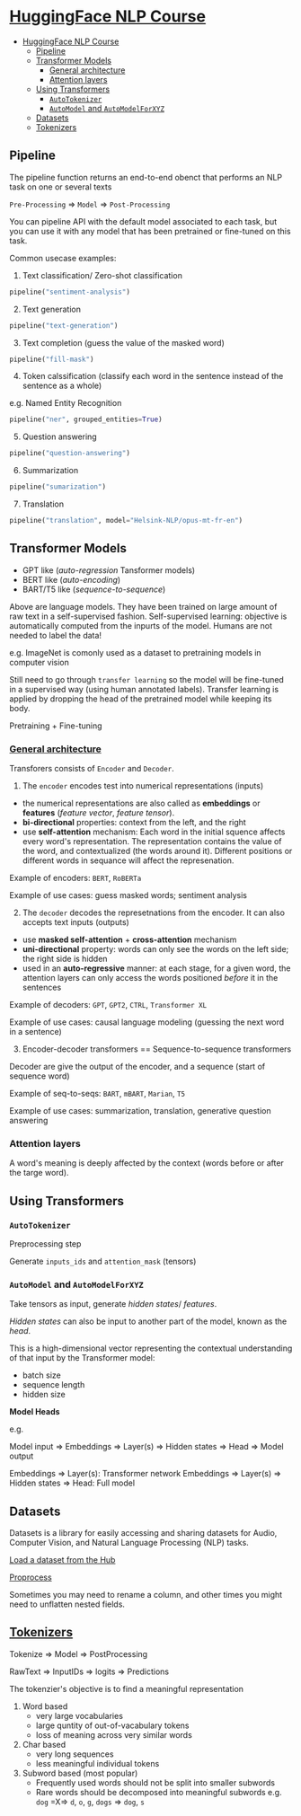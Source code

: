 # [HuggingFace NLP Course](https://huggingface.co/learn/nlp-course/chapter1/1)

- [HuggingFace NLP Course](#huggingface-nlp-course)
  - [Pipeline](#pipeline)
  - [Transformer Models](#transformer-models)
    - [General architecture](#general-architecture)
    - [Attention layers](#attention-layers)
  - [Using Transformers](#using-transformers)
    - [`AutoTokenizer`](#autotokenizer)
    - [`AutoModel` and `AutoModelForXYZ`](#automodel-and-automodelforxyz)
  - [Datasets](#datasets)
  - [Tokenizers](#tokenizers)

## Pipeline

The pipeline function returns an end-to-end obenct that performs an NLP task on one or several texts

`Pre-Processing` => `Model` => `Post-Processing`

You can pipeline API with the default model associated to each task, but you can use it with any model that has been pretrained or fine-tuned on this task.

Common usecase examples:

1. Text classification/ Zero-shot classification

```python
pipeline("sentiment-analysis")
```

2. Text generation

```python
pipeline("text-generation")
```

3. Text completion (guess the value of the masked word)

```python
pipeline("fill-mask")
```

4. Token calssification (classify each word in the sentence instead of the sentence as a whole)

e.g. Named Entity Recognition

```python
pipeline("ner", grouped_entities=True)
```

5. Question answering

```python
pipeline("question-answering")
```

6. Summarization

```python
pipeline("sumarization")
```

7. Translation

```python
pipeline("translation", model="Helsink-NLP/opus-mt-fr-en")
```

## Transformer Models

- GPT like (*auto-regression* Tansformer models)
- BERT like (*auto-encoding*)
- BART/T5 like (*sequence-to-sequence*)

Above are language models. They have been trained on large amount of raw text in a self-supervised fashion. Self-supervised learning: objective is automatically computed from the inpurts of the model. Humans are not needed to label the data!

e.g. ImageNet is comonly used as a dataset to pretraining models in computer vision

Still need to go through `transfer learning` so the model will be fine-tuned in a supervised way (using human annotated labels). Transfer learning is applied by dropping the head of the pretrained model while keeping its body. 

Pretraining + Fine-tuning

### [General architecture](https://youtu.be/H39Z_720T5s)

Transforers consists of `Encoder` and `Decoder`.

1. The `encoder` encodes test into numerical representations (inputs)

- the numerical representations are also called as **embeddings** or **features** (*feature vector*, *feature tensor*).  
- **bi-directional** properties: context from the left, and the right
- use **self-attention** mechanism: Each word in the initial squence affects every word's representation. The representation contains the value of the word, and contextualized (the words around it). Different positions or different words in sequance will affect the represenation. 

Example of encoders: `BERT`, `RoBERTa`

Example of use cases: guess masked words; sentiment analysis

2. The `decoder` decodes the represetnations from the encoder. It can also accepts text inputs (outputs)

- use **masked self-attention** + **cross-attention** mechanism
- **uni-directional** property: words can only see the words on the left side; the right side is hidden
- used in an **auto-regressive** manner: at each stage, for a given word, the attention layers can only access the words positioned *before* it in the sentences

Example of decoders: `GPT`, `GPT2`, `CTRL`, `Transformer XL`

Example of use cases: causal language modeling (guessing the next word in a sentence)

3. Encoder-decoder transformers == Sequence-to-sequence transformers

Decoder are give the output of the encoder, and a sequence (start of sequence word)

Example of seq-to-seqs: `BART`, `mBART`, `Marian`, `T5`

Example of use cases: summarization, translation, generative question answering

### Attention layers

A word's meaning is deeply affected by the context (words before or after the targe word).

## Using Transformers

### `AutoTokenizer`

Preprocessing step

Generate `inputs_ids` and `attention_mask` (tensors)

### `AutoModel` and `AutoModelForXYZ`

Take tensors as input, generate *hidden states*/ *features*. 

*Hidden states* can also be input to another part of the model, known as the *head*.

This is a high-dimensional vector representing the contextual understanding of that input by the Transformer model: 
- batch size
- sequence length
- hidden size

**Model Heads**

e.g. 

Model input => Embeddings => Layer(s) => Hidden states => Head => Model output

Embeddings => Layer(s): Transformer network
Embeddings => Layer(s) => Hidden states => Head: Full model

## Datasets

Datasets is a library for easily accessing and sharing datasets for Audio, Computer Vision, and Natural Language Processing (NLP) tasks.

[Load a dataset from the Hub](https://huggingface.co/docs/datasets/load_hub)

[Proprocess](https://huggingface.co/docs/datasets/use_dataset)

Sometimes you may need to rename a column, and other times you might need to unflatten nested fields.






## [Tokenizers](https://youtu.be/VFp38yj8h3A?si=GD7nYxwRkGjZyb4I)

Tokenize => Model => PostProcessing

RawText => InputIDs => logits => Predictions

The tokenzier's objective is to find a meaningful representation

1. Word based
    * very large vocabularies
    * large quntity of out-of-vacabulary tokens
    * loss of meaning across very similar words
2. Char based
    * very long sequences
    * less meaningful individual tokens
3. Subword based (most popular)
    * Frequently used words should not be split into smaller subwords
    * Rare words should be decomposed into meaningful subwords
    e.g. `dog` =X=> `d`, `o`, `g`, `dogs` => `dog`, `s`
